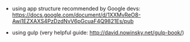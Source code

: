 - using app structure recommended by Google devs: https://docs.google.com/document/d/1XXMvReO8-Awi1EZXAXS4PzDzdNvV6pGcuaF4Q9821Es/pub

- using gulp (very helpful guide: http://david.nowinsky.net/gulp-book/)